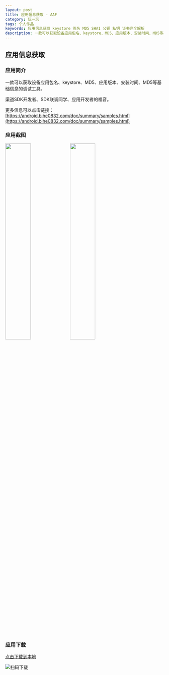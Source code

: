 ```yaml
---
layout: post
title: 应用信息获取 - AAF
category: 玩一玩
tags: 个人作品
keywords: 应用信息获取 keystore 签名 MD5 SHA1 公钥 私钥 证书完全解析
description: 一款可以获取设备应用包名、keystore、MD5、应用版本、安装时间、MD5等基础信息的调试工具。
---
```


## 应用信息获取

### 应用简介
    
一款可以获取设备应用包名、keystore、MD5、应用版本、安装时间、MD5等基础信息的调试工具。

渠道SDK开发者、SDK联调同学、应用开发者的福音。

更多信息可以点击链接：[https://android.bihe0832.com/doc/summary/samples.html](https://android.bihe0832.com/doc/summary/samples.html)


### 应用截图

<img src="https://android.bihe0832.com/doc/demo/getapkinfo.png" width="40%" />

<img src="https://android.bihe0832.com/doc/demo/getapkinfo_dialog.png" width="40%" />

### 应用下载

[点击下载到本地](https://android.bihe0832.com/app/release/ZAPK_official.apk)

![扫码下载](https://api.qrserver.com/v1/create-qr-code/?size=120x120&data=https://android.bihe0832.com/app/release/ZAPK_official.apk)
 